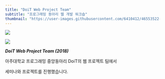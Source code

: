 ```yaml
---
title: "DoiT Web Project Team"
subtitle: "프로그래밍 동아리 웹 개발 워크숍"
thumbnail: "https://user-images.githubusercontent.com/6410412/46553522-af2a8e80-c918-11e8-8dce-111bb08c4fc1.png"
---
```


![](https://user-images.githubusercontent.com/6410412/46553523-afc32500-c918-11e8-82e4-b04d95fae4ba.png)

![](https://user-images.githubusercontent.com/6410412/46553524-afc32500-c918-11e8-9176-6b4de15dd988.png)

_**DoiT Web Project Team (2018)**_

아주대학교 프로그래밍 중앙동아리 DoiT의 웹 프로젝트 팀에서

세미나와 프로젝트를 진행했습니다.
